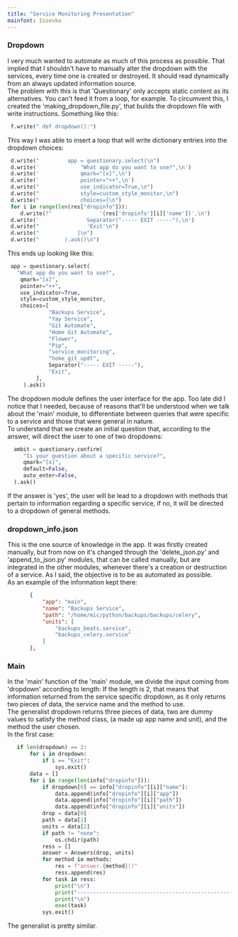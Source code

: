 ```yaml
---
title: "Service Monitoring Presentation"
mainfont: Iosevka
---
```



   <h3>Dropdown</h3>

   I very much wanted to automate as much of this process as possible. That
   implied that I shouldn't have to manually alter the dropdown with the
   services, every time one is created or destroyed. It should read dynamically from an
   always updated information source.  
   The problem with this is that 'Questionary' only accepts static content as
   its alternatives. You can't feed it from a loop, for example. To circumvent
   this, I created the 'making_dropdown_file.py', that builds the dropdown file
   with write instructions. Something like this:

   ```python
    f.write(" def dropdown():")
   ```

   This way I was able to insert a loop that will write dictionary entries into
   the dropdown choices:

   ```python
    d.write("         app = questionary.select(\n")
    d.write('             "What app do you want to use?",\n')
    d.write('             qmark="[x]",\n')
    d.write('             pointer="++",\n')
    d.write("             use_indicator=True,\n")
    d.write("             style=custom_style_monitor,\n")
    d.write("             choices=[\n")
    for i in range(len(res["dropinfo"])):
       d.write(f"               '{res['dropinfo'][i]['name']}',\n")
    d.write('               Separator("----- EXIT -----"),\n')
    d.write("               'Exit'\n")
    d.write("            ]\n")
    d.write("        ).ask()\n")
   ```

   This ends up looking like this:

   ```python
    app = questionary.select(
      "What app do you want to use?",
       qmark="[x]",
       pointer="++",
       use_indicator=True,
       style=custom_style_monitor,
       choices=[
                "Backups Service",
                "Yay Service",
                "Git Automate",
                "Home Git Automate",
                "Flower",
                "Pip",
                "service_monitoring",
                "home_git_updt",
                Separator("----- EXIT -----"),
                "Exit",
            ],
        ).ask()
   ```

   The dropdown module defines the user interface for the app. Too late did I
   notice that I needed, because of reasons that'll be understood when we talk
   about the 'main' module, to differentiate between queries that were specific
   to a service and those that were general in nature.  
   To understand that we create an initial question that, according to the
   answer, will direct the user to one of two dropdowns:

   ```python
     ambit = questionary.confirm(
        "Is your question about a specific service?",
        qmark="[x]",
        default=False,
        auto_enter=False,
     ).ask()
   ```

   If the answer is 'yes', the user will be lead to a dropdown with methods that
   pertain to information regarding a specific service, if no, it will be
   directed to a dropdown of general methods.  

  <h3>dropdown_info.json</h3>

  This is the one source of knowledge in the app. It was firstly created
  manually, but from now on it's changed through the 'delete_json.py' and
  'append_to_json.py' modules, that can be called manually, but are integrated in
  the other modules, whenever there's a creation or destruction of a service. As
  I said, the objective is to be as automated as possible.  
  As an example of the information kept there:

 ```json
        {
            "app": "main",
            "name": "Backups Service",
            "path": "/home/mic/python/backups/backups/celery",
            "units": [
                "backups_beats.service",
                "backups_celery.service"
            ]
        },
 ```

 <h3>Main</h3>

 In the 'main' function of the 'main' module, we divide the input coming from
 'dropdown' according to length:
 If the length is 2, that means that information returned from the service
 specific dropdown, as it only returns two pieces of data, the service name and
 the method to use.  
 The generalist dropdown returns three pieces of data, two are dummy values to
 satisfy the method class, (a made up app name and unit), and the method the
 user chosen.  
 In the first case:

 ```python
    if len(dropdown) == 2:
        for i in dropdown:
            if i == "Exit":
                sys.exit()
        data = []
        for i in range(len(info["dropinfo"])):
            if dropdown[0] == info["dropinfo"][i]["name"]:
                data.append(info["dropinfo"][i]["app"])
                data.append(info["dropinfo"][i]["path"])
                data.append(info["dropinfo"][i]["units"])
            drop = data[0]
            path = data[1]
            units = data[2]
            if path != "none":
                os.chdir(path)
            ress = []
            answer = Answers(drop, units)
            for method in methods:
                res = f"answer.{method}()"
                ress.append(res)
            for task in ress:
                print("\n")
                print("---------------------------------------------------------------------------")
                print("\n")
                exec(task)
            sys.exit()
   ```

  The generalist is pretty similar.



